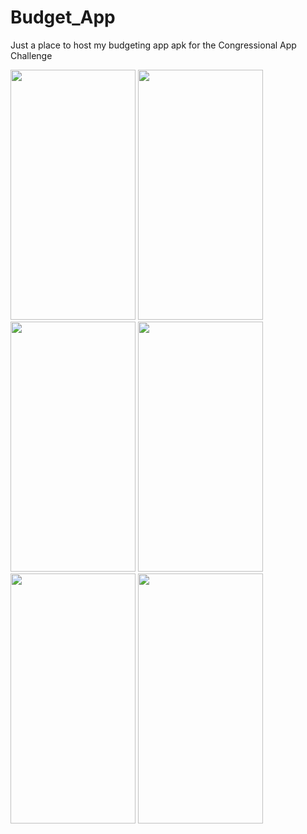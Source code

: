 # Budget_App
Just a place to host my budgeting app apk for the Congressional App Challenge

<img src="https://cristafalk.com/assets/budgetAppTitle.png" width="200" height="400" />
<img src="https://cristafalk.com/assets/fillBudgetScreen.png" width="200" height="400" />
<img src="https://cristafalk.com/assets/fixedCostsScreen.png" width="200" height="400" />
<img src="https://cristafalk.com/assets/variableCostsScreen.png" width="200" height="400" />
<img src="https://cristafalk.com/assets/incomeScreen.png" width="200" height="400" />
<img src="https://cristafalk.com/assets/budgetReportScreen.png" width="200" height="400" />
